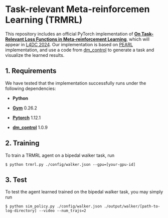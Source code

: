 Task-relevant Meta-reinforcemen Learning (TRMRL)
====================================================

This repository includes an official PyTorch implementation of [**On Task-Relevant Loss Functions in Meta-reinforcement Learning**][paperlink], which will appear in [L4DC 2024][l4dclink]. Our implementation is based on [PEARL][pearllink] implementation, and use a code from [dm_control][dmcontrollink] to generate a task and visualize the learned results.
## 1. Requirements

We have tested that the implementation successfully runs under the following dependencies:

- **Python**

- **[Gym][gymlink]** 0.26.2

- **[Pytorch][pytorchlink]** 1.12.1

- **[dm_control][dmcontrollink]** 1.0.9


## 2. Training
To train a TRMRL agent on a bipedal walker task, run
```
$ python trmrl.py ./config/walker.json --gpu=[your-gpu-id]
```


## 3. Test
To test the agent learned trained on the bipedal walker task, you may simply run
```
$ python sim_policy.py ./config/walker.json ./output/walker/[path-to-log-directory] --video --num_trajs=2
```


[pearllink]: https://github.com/katerakelly/oyster
[dmcontrollink]:https://github.com/google-deepmind/dm_control
[gymlink]: https://github.com/openai/gym/
[pytorchlink]: https://pytorch.org/
[paperlink]: https://proceedings.mlr.press/v242/shin24a/shin24a.pdf
[l4dclink]: https://l4dc.web.ox.ac.uk/home
